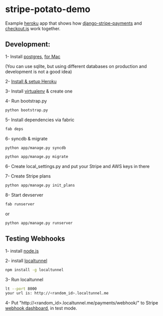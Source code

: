 stripe-potato-demo
==================

Example [heroku] app that shows how [django-stripe-payments] and [checkout.js] work together.

Development:
---------------
1- Install [postgres], [for Mac]

(You can use sqlite, but using different databases on production and development is not a good idea)

2- [Install & setup Heroku]

3- Install [virtualenv] & create one

4- Run bootstrap.py
```sh
python bootstrap.py
```
5- Install dependencies via fabric
```sh
fab deps
```
6- syncdb & migrate
```sh
python app/manage.py syncdb
```
```sh
python app/manage.py migrate
```
6- Create local_settings.py and put your Stripe and AWS keys in there

7- Create Stripe plans
```sh
python app/manage.py init_plans
```
8- Start devserver
```sh
fab runserver
```
or
```sh
python app/manage.py runserver
```

Testing Webhooks
-------------------------

1- install [node.js]

2- install [localtunnel]
```sh
npm install -g localtunnel
```
3- Run localtunnel
```sh
lt --port 8000
your url is: http://<random_id>.localtunnel.me
```
4- Put "http://<random_id>.localtunnel.me/payments/webhook/" to Stripe [webhook dashboard], in test mode.


[postgres]: http://www.postgresql.org/
[for Mac]: http://postgresapp.com/
[heroku]: http://heroku.com  
[Install & setup Heroku]: https://devcenter.heroku.com/articles/quickstart
[virtualenv]: http://virtualenvwrapper.readthedocs.org/en/latest/
[django-stripe-payments]: https://github.com/eldarion/django-stripe-payments
[checkout.js]: https://stripe.com/docs/checkout
[node.js]: http://nodejs.org/download/
[localtunnel]: http://localtunnel.me/
[webhook dashboard]: https://manage.stripe.com/account/webhooks

